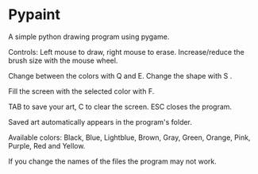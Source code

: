 # Pypaint
A simple python drawing program using pygame.

Controls:
Left mouse to draw, right mouse to erase. Increase/reduce the brush size with the mouse wheel. 

Change between the colors with Q and E. Change the shape with S . 

Fill the screen with the selected color with F.

TAB to save your art, C to clear the screen. ESC closes the program.

Saved art automatically appears in the program's folder.

Available colors: Black, Blue, Lightblue, Brown, Gray, Green, Orange, Pink, Purple, Red and Yellow.

If you change the names of the files the program may not work.
